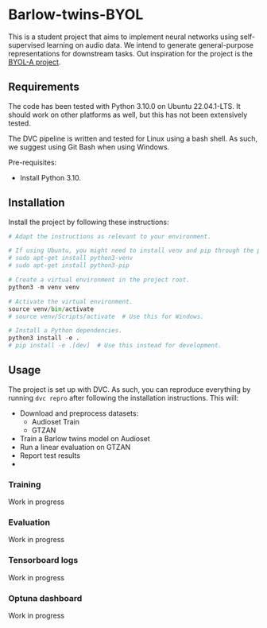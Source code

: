 # Barlow-twins-BYOL

This is a student project that aims to implement neural networks using self-supervised learning on audio data. We intend to generate general-purpose representations for downstream tasks. Out inspiration for the project is the [BYOL-A project](https://github.com/nttcslab/byol-a).

## Requirements

The code has been tested with Python 3.10.0 on Ubuntu 22.04.1-LTS.
It should work on other platforms as well, but this has not been extensively tested.

The DVC pipeline is written and tested for Linux using a bash shell. As such, we suggest
using Git Bash when using Windows.

Pre-requisites:
- Install Python 3.10.

## Installation

Install the project by following these instructions:

```python
# Adapt the instructions as relevant to your environment.

# If using Ubuntu, you might need to install venv and pip through the package manager:
# sudo apt-get install python3-venv
# sudo apt-get install python3-pip

# Create a virtual environment in the project root.
python3 -m venv venv

# Activate the virtual environment.
source venv/bin/activate
# source venv/Scripts/activate  # Use this for Windows.

# Install a Python dependencies.
python3 install -e .
# pip install -e .[dev]  # Use this instead for development.
```

## Usage

The project is set up with DVC. As such, you can reproduce everything by running `dvc repro` after following the installation instructions. This will:
- Download and preprocess datasets:
  - Audioset Train
  - GTZAN
- Train a Barlow twins model on Audioset
- Run a linear evaluation on GTZAN
- Report test results
- 
### Training

Work in progress

### Evaluation

Work in progress

### Tensorboard logs

Work in progress

### Optuna dashboard

Work in progress
